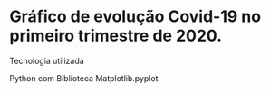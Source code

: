 # Gráfico de evolução Covid-19 no primeiro trimestre de 2020.

Tecnologia utilizada

Python com Biblioteca Matplotlib.pyplot
